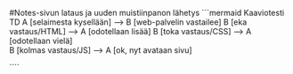 #Notes-sivun lataus ja uuden muistiinpanon lähetys
´´´mermaid
  Kaaviotesti TD
  A [selaimesta kysellään] --> B [web-palvelin vastailee]
  B [eka vastaus/HTML] --> A [odotellaan lisää]
  B [toka vastaus/CSS] --> A [odotellaan vielä]   
  B [kolmas vastaus/JS] --> A [ok, nyt avataan sivu]

´´´´
